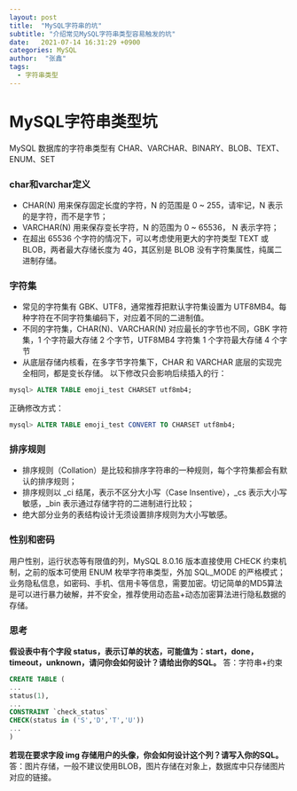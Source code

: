 ```yaml
---
layout: post
title:  "MySQL字符串的坑"
subtitle: "介绍常见MySQL字符串类型容易触发的坑"
date:   2021-07-14 16:31:29 +0900
categories: MySQL
author:  "张鑫"
tags:
  - 字符串类型
---
```


# MySQL字符串类型坑

MySQL 数据库的字符串类型有 CHAR、VARCHAR、BINARY、BLOB、TEXT、ENUM、SET

### char和varchar定义
* CHAR(N) 用来保存固定长度的字符，N 的范围是 0 ~ 255，请牢记，N 表示的是字符，而不是字节；
* VARCHAR(N) 用来保存变长字符，N 的范围为 0 ~ 65536， N 表示字符；
* 在超出 65536 个字符的情况下，可以考虑使用更大的字符类型 TEXT 或 BLOB，两者最大存储长度为 4G，其区别是 BLOB 没有字符集属性，纯属二进制存储。

### 字符集
* 常见的字符集有 GBK、UTF8，通常推荐把默认字符集设置为 UTF8MB4。每种字符在不同字符集编码下，对应着不同的二进制值。
* 不同的字符集，CHAR(N)、VARCHAR(N) 对应最长的字节也不同，GBK 字符集，1 个字符最大存储 2 个字节，UTF8MB4 字符集 1 个字符最大存储 4 个字节
* 从底层存储内核看，在多字节字符集下，CHAR 和 VARCHAR 底层的实现完全相同，都是变长存储。
以下修改只会影响后续插入的行：
```sql
mysql> ALTER TABLE emoji_test CHARSET utf8mb4;
```

正确修改方式：
```sql
mysql> ALTER TABLE emoji_test CONVERT TO CHARSET utf8mb4;
```

### 排序规则
* 排序规则（Collation）是比较和排序字符串的一种规则，每个字符集都会有默认的排序规则；
* 排序规则以 _ci 结尾，表示不区分大小写（Case Insentive），_cs 表示大小写敏感，_bin 表示通过存储字符的二进制进行比较；
* 绝大部分业务的表结构设计无须设置排序规则为大小写敏感。


### 性别和密码
用户性别，运行状态等有限值的列，MySQL 8.0.16 版本直接使用 CHECK 约束机制，之前的版本可使用 ENUM 枚举字符串类型，外加 SQL_MODE 的严格模式；
业务隐私信息，如密码、手机、信用卡等信息，需要加密。切记简单的MD5算法是可以进行暴力破解，并不安全，推荐使用动态盐+动态加密算法进行隐私数据的存储。

### 思考
**假设表中有个字段 status，表示订单的状态，可能值为：start，done，timeout，unknown，请问你会如何设计？请给出你的SQL。**
答：字符串+约束
```sql
CREATE TABLE (
...
status(1),
...
CONSTRAINT `check_status`
CHECK(status in ('S','D','T','U'))
...
)
```
**若现在要求字段 img 存储用户的头像，你会如何设计这个列？请写入你的SQL。**
答：图片存储，一般不建议使用BLOB，图片存储在对象上，数据库中只存储图片对应的链接。